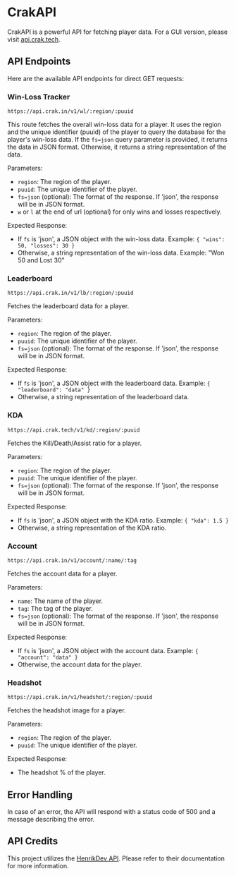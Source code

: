 # CrakAPI

CrakAPI is a powerful API for fetching player data. 
For a GUI version, please visit [api.crak.tech](https://api.crak.in/).

## API Endpoints

Here are the available API endpoints for direct GET requests:

### Win-Loss Tracker

`https://api.crak.in/v1/wl/:region/:puuid`

This route fetches the overall win-loss data for a player. It uses the region and the unique identifier (puuid) of the player to query the database for the player's win-loss data. If the `fs=json` query parameter is provided, it returns the data in JSON format. Otherwise, it returns a string representation of the data.

Parameters:
- `region`: The region of the player.
- `puuid`: The unique identifier of the player.
- `fs=json` (optional): The format of the response. If 'json', the response will be in JSON format.
- `w` or `l` at the end of url (optional) for only wins and losses respectively.

Expected Response:
- If `fs` is 'json', a JSON object with the win-loss data. Example: `{ "wins": 50, "losses": 30 }`
- Otherwise, a string representation of the win-loss data. Example: "Won 50 and Lost 30"

### Leaderboard

`https://api.crak.in/v1/lb/:region/:puuid`

Fetches the leaderboard data for a player.

Parameters:
- `region`: The region of the player.
- `puuid`: The unique identifier of the player.
- `fs=json` (optional): The format of the response. If 'json', the response will be in JSON format.

Expected Response:
- If `fs` is 'json', a JSON object with the leaderboard data. Example: `{ "leaderboard": "data" }`
- Otherwise, a string representation of the leaderboard data.

### KDA

`https://api.crak.tech/v1/kd/:region/:puuid`

Fetches the Kill/Death/Assist ratio for a player.

Parameters:
- `region`: The region of the player.
- `puuid`: The unique identifier of the player.
- `fs=json` (optional): The format of the response. If 'json', the response will be in JSON format.

Expected Response:
- If `fs` is 'json', a JSON object with the KDA ratio. Example: `{ "kda": 1.5 }`
- Otherwise, a string representation of the KDA ratio.

### Account

`https://api.crak.in/v1/account/:name/:tag`

Fetches the account data for a player.

Parameters:
- `name`: The name of the player.
- `tag`: The tag of the player.
- `fs=json` (optional): The format of the response. If 'json', the response will be in JSON format.

Expected Response:
- If `fs` is 'json', a JSON object with the account data. Example: `{ "account": "data" }`
- Otherwise, the account data for the player.

### Headshot

`https://api.crak.in/v1/headshot/:region/:puuid`

Fetches the headshot image for a player.

Parameters:
- `region`: The region of the player.
- `puuid`: The unique identifier of the player.

Expected Response:
- The headshot % of the player.


## Error Handling

In case of an error, the API will respond with a status code of 500 and a message describing the error.

## API Credits

This project utilizes the [HenrikDev API](https://app.swaggerhub.com/apis-docs/Henrik-3/HenrikDev-API/3.0.0#/). Please refer to their documentation for more information.
